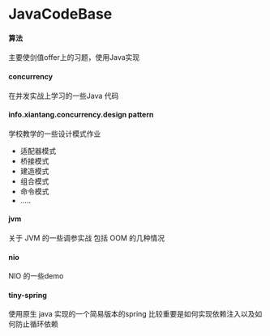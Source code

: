 # JavaCodeBase

#### 算法 
主要使剑值offer上的习题，使用Java实现
#### concurrency
在并发实战上学习的一些Java 代码
#### info.xiantang.concurrency.design pattern 
学校教学的一些设计模式作业
* 适配器模式
* 桥接模式
* 建造模式
* 组合模式
* 命令模式
* .....
#### jvm
关于 JVM 的一些调参实战 
包括 OOM 的几种情况
#### nio
NIO 的一些demo
#### tiny-spring
使用原生 java 实现的一个简易版本的spring
比较重要是如何实现依赖注入以及如何防止循环依赖